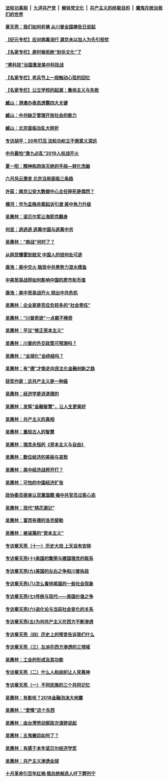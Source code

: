 

####  [法轮功真相](../../../../basic/blob/master/README.md?t=07041202) &nbsp;|&nbsp; [九评共产党](../../../../9ping.md/blob/master/README.md?t=07041202) &nbsp;|&nbsp; [解体党文化](../../../../jtdwh.md/blob/master/README.md?t=07041202)  &nbsp;|&nbsp; [共产主义的终极目的](../../../../gczydzjmd.md/blob/master/README.md?t=07041202) &nbsp;|&nbsp; [魔鬼在统治我们的世界](../../../../mgztzwmdsj.md/blob/master/README.md?t=07041202) 

#### [章天亮：我们如何祈祷 从川普全国祷告日说起](../pages/nsc423/n11944627.md?t=07041202) 

#### [【纪元专栏】应对病毒流行 渥京未以加人为先引担忧](../pages/nsc423/n11875714.md?t=07041202) 

#### [【名家专栏】是时候拒绝“封杀文化”了](../pages/nsc423/n11814093.md?t=07041202) 

#### [“黑科技”治国激发美中科技战](../pages/nsc423/n11638056.md?t=07041202) 

#### [【名家专栏】老兵节上一段触动心弦的回忆](../pages/nsc423/n11646016.md?t=07041202) 

#### [【名家专栏】公立学校的起源：集体主义与失败](../pages/nsc423/n11601833.md?t=07041202) 

#### [臧山：港澳办表态透露四大关键](../pages/nsc423/n11421628.md?t=07041202) 

#### [臧山：中共缺乏管理开放社会的能力](../pages/nsc423/n11407457.md?t=07041202) 

#### [臧山：北京面临治乱大转折](../pages/nsc423/n11406895.md?t=07041202) 

#### [专访胡平：20年打压 法轮功屹立不倒意义深远](../pages/nsc423/n11398800.md?t=07041202) 

#### [中共最怕“逢九必乱”2019人权战开火](../pages/nsc423/n11385248.md?t=07041202) 

#### [夏一阳：精神和肉体灭绝的手段—转化洗脑](../pages/nsc423/n11368250.md?t=07041202) 

#### [六月风云激变 北京当局面临三条路](../pages/nsc423/n11313668.md?t=07041202) 

#### [许茹：南京公安大数据中心主任猝死是偶然？](../pages/nsc423/n11064744.md?t=07041202) 

#### [横河：华为孟晚舟案起诉引渡 美中角力升级](../pages/nsc423/n11027230.md?t=07041202) 

#### [吴惠林：诺贝尔奖让海耶克翻身](../pages/nsc423/n10890049.md?t=07041202) 

#### [何坚：逃逃逃 逃离中国与逃离中共](../pages/nsc423/n10592891.md?t=07041202) 

#### [吴惠林：“商战”何时了？](../pages/nsc423/n10573558.md?t=07041202) 

#### [从网贷爆雷到股灾 中国人的钱何处可逃](../pages/nsc423/n10572800.md?t=07041202) 

#### [唐浩：美中交火 隐现中共黑势力混水摸鱼](../pages/nsc423/n10544040.md?t=07041202) 

#### [中美贸易战将如何影响中国的房市和币值](../pages/nsc423/n10543697.md?t=07041202) 

#### [唐浩：美中贸易战开火 烧出中共危机](../pages/nsc423/n10540126.md?t=07041202) 

#### [吴惠林：企业家是否应负较多的“社会责任”](../pages/nsc423/n10535022.md?t=07041202) 

#### [吴惠林：“川普奇迹”一点都不稀奇](../pages/nsc423/n10512808.md?t=07041202) 

#### [吴惠林：平议“修正资本主义”](../pages/nsc423/n10495724.md?t=07041202) 

#### [吴惠林：川普的外交政策可预测吗？](../pages/nsc423/n10462387.md?t=07041202) 

#### [吴惠林：“全球化”会终结吗？](../pages/nsc423/n10452838.md?t=07041202) 

#### [吴惠林：有“德”才能走向民主化金融创新之路](../pages/nsc423/n10432292.md?t=07041202) 

#### [获奖作家：这共产主义是一种癌](../pages/nsc423/n10431541.md?t=07041202) 

#### [吴惠林：经济学是讲道德的](../pages/nsc423/n10398014.md?t=07041202) 

#### [吴惠林：发挥“金融智慧”，让人生更美好](../pages/nsc423/n10375019.md?t=07041202) 

#### [吴惠林：共产主义的真相](../pages/nsc423/n10351394.md?t=07041202) 

#### [吴惠林：重拾古人的智慧](../pages/nsc423/n10337691.md?t=07041202) 

#### [吴惠林：理念永恒的《资本主义与自由》](../pages/nsc423/n10316274.md?t=07041202) 

#### [吴惠林：数位经济的美丽与哀愁](../pages/nsc423/n10292946.md?t=07041202) 

#### [吴惠林：美中经济战将开打？](../pages/nsc423/n10258825.md?t=07041202) 

#### [吴惠林：可怕的中国经济扩张](../pages/nsc423/n10219147.md?t=07041202) 

#### [政协委员提承认双重国籍 揭中共官员过客心态](../pages/nsc423/n10208809.md?t=07041202) 

#### [吴惠林：现代“桃花源记”](../pages/nsc423/n10185234.md?t=07041202) 

#### [吴惠林：富而有德的洛克斐勒](../pages/nsc423/n10142264.md?t=07041202) 

#### [吴惠林：被诬蔑的“资本主义”](../pages/nsc423/n10124816.md?t=07041202) 

#### [专访章天亮（十一）历史大戏 上天自有安排](../pages/nsc423/n10094905.md?t=07041202) 

#### [专访章天亮(十)美国的繁荣与建国理念的联系](../pages/nsc423/n10094899.md?t=07041202) 

#### [专访章天亮(九)美国的左右之争和川普执政](../pages/nsc423/n10094889.md?t=07041202) 

#### [专访章天亮(八)怎么看待美国的一些社会现象](../pages/nsc423/n10094857.md?t=07041202) 

#### [专访章天亮(七)传统与现代——美国价值之争](../pages/nsc423/n10093140.md?t=07041202) 

#### [专访章天亮(六)进化论与当前社会变化的关系](../pages/nsc423/n10092036.md?t=07041202) 

#### [专访章天亮(五)为何共产主义在西方不断渗透](../pages/nsc423/n10083620.md?t=07041202) 

#### [专访章天亮（四）历史上的预言告诉我们什么](../pages/nsc423/n10083606.md?t=07041202) 

#### [专访章天亮（三）左派在西方渗透的三领域](../pages/nsc423/n10081115.md?t=07041202) 

#### [吴惠林：工会的形成及其功能](../pages/nsc423/n10080633.md?t=07041202) 

#### [专访章天亮（二）什么人和组织让人背离神](../pages/nsc423/n10076637.md?t=07041202) 

#### [专访章天亮（一）不同民族的三个共同记忆](../pages/nsc423/n10074188.md?t=07041202) 

#### [吴惠林：有影呒？2018金融泡沫大地震](../pages/nsc423/n10040534.md?t=07041202) 

#### [吴惠林：“爱情”这个东西](../pages/nsc423/n10019423.md?t=07041202) 

#### [吴惠林：由台湾劳动部政次请辞说起](../pages/nsc423/n9979679.md?t=07041202) 

#### [吴惠林：五鬼搬运如何了？](../pages/nsc423/n9925338.md?t=07041202) 

#### [吴惠林：有感于本年诺贝尔经济学奖](../pages/nsc423/n9871883.md?t=07041202) 

#### [吴惠林：共产主义渗透全球](../pages/nsc423/n9812748.md?t=07041202) 

#### [十月革命引百年红祸 俄总统候选人吁下葬列宁](../pages/nsc423/n9810182.md?t=07041202) 

